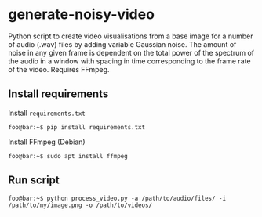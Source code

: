 # generate-noisy-video

Python script to create video visualisations from a base image for a number of audio (.wav) files by adding variable Gaussian noise. The amount of noise in any given frame is dependent on the total power of the spectrum of the audio in a window with spacing in time corresponding to the frame rate of the video. Requires FFmpeg.

## Install requirements

Install `requirements.txt`
```console
foo@bar:~$ pip install requirements.txt
```

Install FFmpeg (Debian)
```console
foo@bar:~$ sudo apt install ffmpeg
```

## Run script

```console
foo@bar:~$ python process_video.py -a /path/to/audio/files/ -i /path/to/my/image.png -o /path/to/videos/
```
